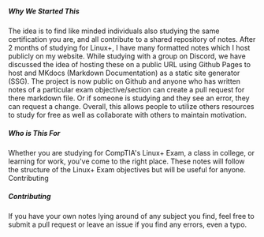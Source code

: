 ##### Why We Started This

The idea is to find like minded individuals also studying the same certification you are, and all contribute to a shared repository of notes. After 2 months of studying for Linux+, I have many formatted notes which I host publicly on my website. While studying with a group on Discord, we have discussed the idea of hosting these on a public URL using Github Pages to host and MKdocs (Markdown Documentation) as a static site generator (SSG). The project is now public on Github and anyone who has written notes of a particular exam objective/section can create a pull request for there markdown file. Or if someone is studying and they see an error, they can request a change. Overall, this allows people to utilize others resources to study for free as well as collaborate with others to maintain motivation.

##### Who is This For 

Whether you are studying for CompTIA's Linux+ Exam, a class in college, or learning for work, you've come to the right place. These notes will follow the structure of the Linux+ Exam objectives but will be useful for anyone.
Contributing

##### Contributing

If you have your own notes lying around of any subject you find, feel free to submit a pull request or leave an issue if you find any errors, even a typo.
